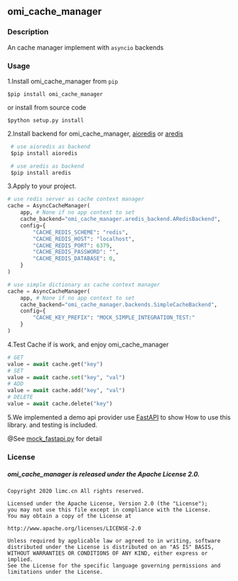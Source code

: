 ## omi_cache_manager

### Description 
An cache manager implement with `asyncio` backends

### Usage
1.Install omi_cache_manager from `pip`

```shell script
$pip install omi_cache_manager
```
or install from source code
```shell script
$python setup.py install
```
 
2.Install backend for omi_cache_manager, [aioredis](https://github.com/aio-libs/aioredis/) or [aredis](https://github.com/NoneGG/aredis)

```python
 # use aioredis as backend
 $pip install aioredis
```

```python
 # use aredis as backend
 $pip install aredis
```  
3.Apply to your project.

```python
# use redis server as cache context manager
cache = AsyncCacheManager(
    app, # None if no app context to set
    cache_backend="omi_cache_manager.aredis_backend.ARedisBackend",
    config={
        "CACHE_REDIS_SCHEME": "redis",
        "CACHE_REDIS_HOST": "localhost",
        "CACHE_REDIS_PORT": 6379,
        "CACHE_REDIS_PASSWORD": "",
        "CACHE_REDIS_DATABASE": 0,
    }
)
```
```python
# use simple dictionary as cache context manager
cache = AsyncCacheManager(
    app, # None if no app context to set
    cache_backend="omi_cache_manager.backends.SimpleCacheBackend",
    config={
        "CACHE_KEY_PREFIX": "MOCK_SIMPLE_INTEGRATION_TEST:"
    }
)
```

4.Test Cache if is work, and enjoy omi_cache_manager
```python
# GET
value = await cache.get("key")
# SET
value = await cache.set("key", "val")
# ADD
value = await cache.add("key", "val")
# DELETE
value = await cache.delete("key")

```

5.We implemented a demo api provider use [FastAPI](https://github.com/tiangolo/fastapi) to show How to use this library. and testing is included.

@See [mock_fastapi.py](https://github.com/limccn/omi_cache_manager/blob/master/mock_fastapi.py) for detail

### License

##### omi_cache_manager is released under the Apache License 2.0.

    Copyright 2020 limc.cn All rights reserved.
    
    Licensed under the Apache License, Version 2.0 (the "License");
    you may not use this file except in compliance with the License.
    You may obtain a copy of the License at
    
    http://www.apache.org/licenses/LICENSE-2.0
    
    Unless required by applicable law or agreed to in writing, software
    distributed under the License is distributed on an "AS IS" BASIS,
    WITHOUT WARRANTIES OR CONDITIONS OF ANY KIND, either express or implied.
    See the License for the specific language governing permissions and
    limitations under the License.